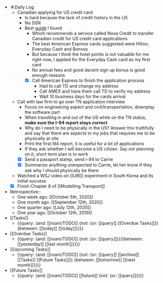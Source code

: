 - ☀️Daily Log:
    - Canadian applying for US credit card
        - Is hard because the lack of credit history in the US
        - No SSN
        - Best [guide](https://princeoftravel.com/blog/getting-us-credit-cards-for-canadians/) I found
            - Which recommends a service called Nova Credit to transfer Canadian credit for US credit card applications
            - The best American Express cards suggested were Hilton, Everyday Cash and Bonvoy
            - But because I think the hotel points is not valuable for me right now, I applied for the Everyday Cash card as my first card
            - No annual fees and good decent sign up bonus is good enough reasons
            - [x] Call American Express to finish the application process
                - Had to call TD and change my address
                - Call AMEX and have them call TD to verify my address
                - Wait 10 business days for the cards arrival
    - Call with law firm to go over TN application interview
        - Focus on engineering aspect and civil/transportation, downplay the software part
        - When travelling in and out of the US while on the TN status, **make sure the I-94 report stays correct**
        - Why do I need to be physically in the US? Answer this truthfully and say that there are aspects to my jobs that requires me to be physically at site
        - Print the first I94 report, it is useful for a lot of applications
        - If they ask whether I will become a US citizen. Say not planning on it, short term plan is to work
        - [x] Send a passport stamp, send i-94 to Carrie
        - [x] Summarize anything unexpected to Carrie, let her know if they ask why I should physically be there
    - Watched a WSJ video on [[UBI]] experiment in South Korea and its initial success
    - [x] Finish Chapter 8 of [[Modelling Transport]]
- Retrospective::
    - One week ago: [[October 5th, 2020]]
    - One month ago: [[September 12th, 2020]]
    - One quarter ago: [[July 12th, 2020]]
    - One year ago: [[October 12th, 2019]]
- [[Tasks]]
    - {{query: {and: [[roam/TODO]] {not: {or: [[query]] [[Overdue Tasks]]}} {between: [[today]] [[today]]}}}}
- [[Overdue Tasks]]
    - {{query: {and: [[roam/TODO]] {not: {or: [[query]]}}}{between: [[yesterday]] [[last month]]}}}}
- [[Upcoming Tasks]]
    - {{query: {and: [[roam/TODO]] {not: {or: [[query]] [[archive]] [[Tasks]] [[Future Tasks]]}} {between: [[tomorrow]] [[next month]]}}}}
- [[Future Tasks]]
    - {{query: {and: [[roam/TODO]] [[future]] {not: {or: [[query]]}}}}
